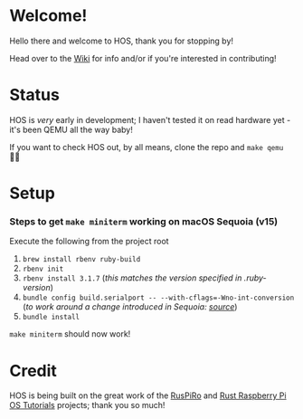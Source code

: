 # Welcome!

Hello there and welcome to HOS, thank you for stopping by!

Head over to the [Wiki](https://github.com/bsgbryan/hos/wiki) for info and/or if you're interested in contributing!

# Status

HOS is _very_ early in development; I haven't tested it on read hardware yet - it's been QEMU all the way baby!

If you want to check HOS out, by all means, clone the repo and `make qemu` 🤘🏻

# Setup

### Steps to get `make miniterm` working on macOS Sequoia (v15)

Execute the following from the project root

1. `brew install rbenv ruby-build`
1. `rbenv init`
1. `rbenv install 3.1.7` (_this matches the version specified in .ruby-version_)
1. `bundle config build.serialport -- --with-cflags=-Wno-int-conversion` (_to work around a change introduced in Sequoia: [source](https://github.com/hparra/ruby-serialport/issues/74#issuecomment-2368049997)_)
1. `bundle install`

`make miniterm` should now work!

# Credit

HOS is being built on the great work of the [RusPiRo](https://github.com/RusPiRo) and [Rust Raspberry Pi OS Tutorials](https://github.com/rust-embedded/rust-raspberrypi-OS-tutorials) projects; thank you so much!

